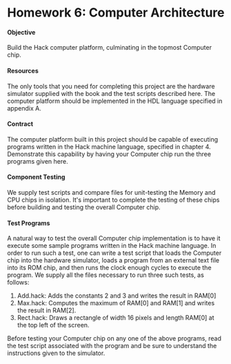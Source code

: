 # Homework 6: Computer Architecture
#### Objective
Build the Hack computer platform, culminating in the topmost Computer chip.

#### Resources
The only tools that you need for completing this project are the hardware
simulator supplied with the book and the test scripts described here. The
computer platform should be implemented in the HDL language specified in
appendix A.

#### Contract
The computer platform built in this project should be capable of executing
programs written in the Hack machine language, specified in chapter 4.
Demonstrate this capability by having your Computer chip run the three programs
given here.

#### Component Testing
We supply test scripts and compare files for unit-testing the Memory and CPU
chips in isolation. It's important to complete the testing of these chips
before building and testing the overall Computer chip.

#### Test Programs
A natural way to test the overall Computer chip implementation is to have it
execute some sample programs written in the Hack machine language. In order to
run such a test, one can write a test script that loads the Computer chip into
the hardware simulator, loads a program from an external text file into its ROM
chip, and then runs the clock enough cycles to execute the program. We supply
all the files necessary to run three such tests, as follows:

1. Add.hack: Adds the constants 2 and 3 and writes the result in RAM[0]
2. Max.hack: Computes the maximum of RAM[0] and RAM[1] and writes the result in
RAM[2].
3. Rect.hack: Draws a rectangle of width 16 pixels and length RAM[0] at the top
left of the screen.

Before testing your Computer chip on any one of the above programs, read the
test script associated with the program and be sure to understand the
instructions given to the simulator.
